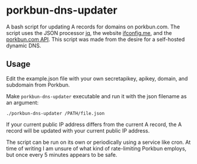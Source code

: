 # porkbun-dns-updater
A bash script for updating A records for domains on porkbun.com. The script uses the JSON processor [jq](https://jqlang.github.io/jq/), the website [ifconfig.me](http://ifconfig.me/), and the [porkbun.com API](https://porkbun.com/api/json/v3/documentation). This script was made from the desire for a self-hosted dynamic DNS.

## Usage

Edit the example.json file with your own secretapikey, apikey, domain, and subdomain from Porkbun.

Make `porkbun-dns-updater` executable and run it with the json filename as an argument:

```
./porkbun-dns-updater /PATH/file.json
```

 If your current public IP address differs from the current A record, the A record will be updated with your current public IP address.

The script can be run on its own or periodically using a service like cron. At time of writing I am unsure of what kind of rate-limiting Porkbun employs, but once every 5 minutes appears to be safe.